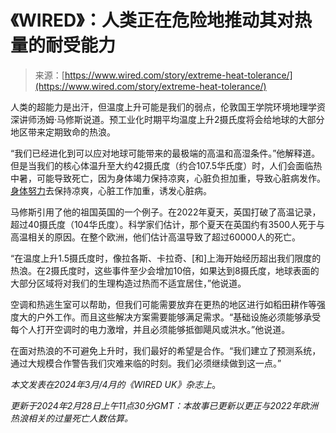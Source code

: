 <!--yml

类别：未分类

日期：2024-05-27 14:50:44

-->

# 《WIRED》：人类正在危险地推动其对热量的耐受能力

> 来源：[https://www.wired.com/story/extreme-heat-tolerance/](https://www.wired.com/story/extreme-heat-tolerance/)

人类的超能力是出汗，但温度上升可能是我们的弱点，伦敦国王学院环境地理学资深讲师汤姆·马修斯说道。预工业化时期平均温度上升2摄氏度将会给地球的大部分地区带来定期致命的热浪。

“我们已经进化到可以应对地球可能带来的最极端的高温和高湿条件。”他解释道。但是当我们的核心体温升至大约42摄氏度（约合107.5华氏度）时，人们会面临热中暑，可能导致死亡，因为身体竭力保持凉爽，心脏负担加重，导致心脏病发作。[身体努力](https://www.wired.com/story/india-deadly-combination-heat-humidity/)去保持凉爽，心脏工作加重，诱发心脏病。

马修斯引用了他的祖国英国的一个例子。在2022年夏天，英国打破了高温记录，超过40摄氏度（104华氏度）。科学家们估计，那个夏天在英国约有3500人死于与高温相关的原因。在整个欧洲，他们估计高温导致了超过60000人的死亡。

“在温度上升1.5摄氏度时，像拉各斯、卡拉奇、[和]上海开始经历超出我们限度的热浪。在2摄氏度时，这些事件至少会增加10倍，如果达到8摄氏度，地球表面的大部分区域将对我们的生理构造过热而不适宜居住，”他说道。

空调和热逃生室可以帮助，但我们可能需要放弃在更热的地区进行如稻田耕作等强度大的户外工作。而且这些解决方案需要能够满足需求。“基础设施必须能够承受每个人打开空调时的电力激增，并且必须能够抵御飓风或洪水。”他说道。

在面对热浪的不可避免上升时，我们最好的希望是合作。“我们建立了预测系统，通过大规模合作警告我们灾难来临的时刻。我们必须继续做到这一点。”

*本文发表在2024年3月/4月的《WIRED UK》杂志上*。

*更新于2024年2月28日上午11点30分GMT：本故事已更新以更正与2022年欧洲热浪相关的过量死亡人数估算。*
